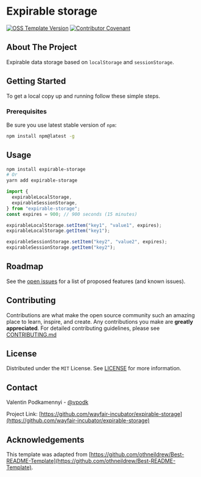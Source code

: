 # Expirable storage

[![OSS Template Version](https://img.shields.io/badge/OSS%20Template-0.3.5-7f187f.svg)](https://github.com/wayfair-incubator/oss-template/blob/main/CHANGELOG.md)
[![Contributor Covenant](https://img.shields.io/badge/Contributor%20Covenant-2.0-4baaaa.svg)](CODE_OF_CONDUCT.md)

## About The Project

Expirable data storage based on `localStorage` and `sessionStorage`.

## Getting Started

To get a local copy up and running follow these simple steps.

### Prerequisites

Be sure you use latest stable version of `npm`:

```sh
npm install npm@latest -g
```

## Usage

```bash
npm install expirable-storage
# Or
yarn add expirable-storage
```

```js
import {
  expirableLocalStorage,
  expirableSessionStorage,
} from "expirable-storage";
const expires = 900; // 900 seconds (15 minutes)

expirableLocalStorage.setItem("key1", "value1", expires);
expirableLocalStorage.getItem("key1");

expirableSessionStorage.setItem("key2", "value2", expires);
expirableSessionStorage.getItem("key2");
```

## Roadmap

See the [open issues](https://github.com/wayfair-incubator/expirable-storage/issues) for a list of proposed features (and known issues).

## Contributing

Contributions are what make the open source community such an amazing place to learn, inspire, and create. Any contributions you make are **greatly appreciated**. For detailed contributing guidelines, please see [CONTRIBUTING.md](CONTRIBUTING.md)

## License

Distributed under the `MIT` License. See [LICENSE](LICENSE) for more information.

## Contact

Valentin Podkamennyi - [@vpodk](https://twitter.com/vpodk)

Project Link: [https://github.com/wayfair-incubator/expirable-storage](https://github.com/wayfair-incubator/expirable-storage)

## Acknowledgements

This template was adapted from
[https://github.com/othneildrew/Best-README-Template](https://github.com/othneildrew/Best-README-Template).
